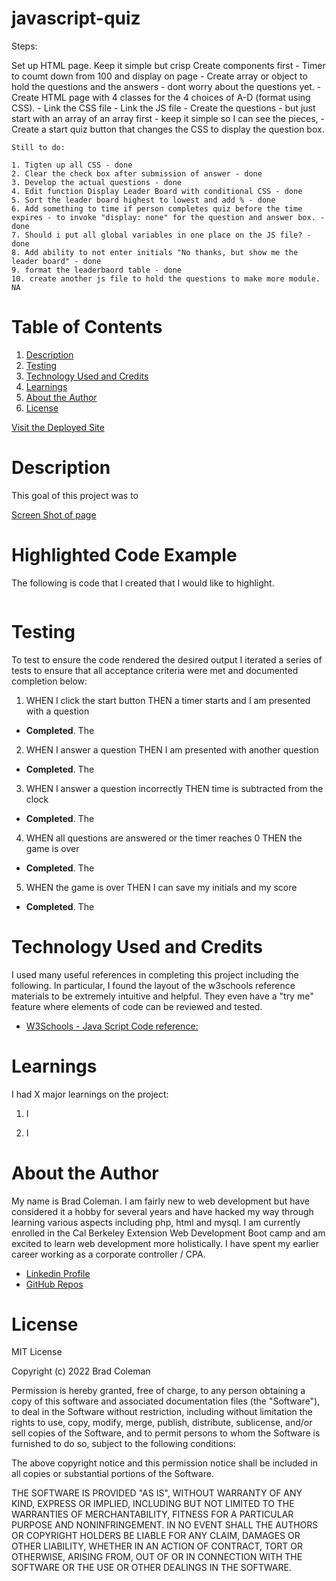 # javascript-quiz





Steps:

Set up HTML page.  Keep it simple but crisp
Create components first
    - Timer to coumt down from 100 and display on page
    - Create array or object to hold the questions and the answers - dont worry about the questions yet. 
    - Create HTML page with 4 classes for the 4 choices of A-D (format using CSS).
    - Link the CSS file
    - Link the JS file 
    - Create the questions - but just start with an array of an array first - keep it simple so I can see the pieces,
    - Create a start quiz button that changes the CSS to display the question box. 

    Still to do:

    1. Tigten up all CSS - done 
    2. Clear the check box after submission of answer - done 
    3. Develop the actual questions - done 
    4. Edit function Display Leader Board with conditional CSS - done 
    5. Sort the leader board highest to lowest and add % - done 
    6. Add something to time if person completes quiz before the time expires - to invoke "display: none" for the question and answer box. - done 
    7. Should i put all global variables in one place on the JS file? - done 
    8. Add ability to not enter initials "No thanks, but show me the leader board" - done 
    9. format the leaderbaord table - done 
    10. create another js file to hold the questions to make more module.  NA 


    
# **Table of Contents**
1. [Description](#description)
2. [Testing](#testing)
3. [Technology Used and Credits](#technology-used-and-credits)
4. [Learnings](#learnings)
5. [About the Author](#about-the-author)
6. [License](#license)

[Visit the Deployed Site](https://bradcoleman60.github.io/javascript-quiz/)


# **Description**

This goal of this project was to  

[Screen Shot of page](screen_shot.png)

# **Highlighted Code Example**

The following is code that I created that I would like to highlight.  


```

```

# **Testing** 

To test to ensure the code rendered the desired output I iterated a series of tests to ensure that all acceptance criteria were met and documented completion below:

1. WHEN I click the start button THEN a timer starts and I am presented with a question

 - **Completed**.  The 

2. WHEN I answer a question THEN I am presented with another question

 - **Completed**.  The 

3. WHEN I answer a question incorrectly THEN time is subtracted from the clock

 - **Completed**.  The 

4. WHEN all questions are answered or the timer reaches 0 THEN the game is over

 - **Completed**.  The 

5. WHEN the game is over THEN I can save my initials and my score

 - **Completed**.  The 

    
# **Technology Used and Credits**

I used many useful references in completing this project including the following.  In particular, I found the layout of the w3schools reference materials to be extremely intuitive and helpful.  They even have a "try me" feature where elements of code can be reviewed and tested. 

- [W3Schools - Java Script Code reference:](https://www.w3schools.com/js/default.asp)


# **Learnings**

I had X major learnings on the project:

1. I

2.  I  

# **About the Author**

My name is Brad Coleman. I am fairly new to web development but have considered it a hobby for several years and have hacked my way through learning various aspects including php, html and mysql.  I am currently enrolled in the Cal Berkeley Extension Web Development Boot camp and am excited to learn web development more holistically.  I have spent my earlier career working as a corporate controller / CPA.

- [Linkedin Profile](https://www.linkedin.com/in/brad-coleman-109529/)
- [GitHub Repos](https://github.com/bradcoleman60?tab=repositories)


# **License**

MIT License

Copyright (c) 2022 Brad Coleman

Permission is hereby granted, free of charge, to any person obtaining a copy
of this software and associated documentation files (the "Software"), to deal
in the Software without restriction, including without limitation the rights
to use, copy, modify, merge, publish, distribute, sublicense, and/or sell
copies of the Software, and to permit persons to whom the Software is
furnished to do so, subject to the following conditions:

The above copyright notice and this permission notice shall be included in all
copies or substantial portions of the Software.

THE SOFTWARE IS PROVIDED "AS IS", WITHOUT WARRANTY OF ANY KIND, EXPRESS OR
IMPLIED, INCLUDING BUT NOT LIMITED TO THE WARRANTIES OF MERCHANTABILITY,
FITNESS FOR A PARTICULAR PURPOSE AND NONINFRINGEMENT. IN NO EVENT SHALL THE
AUTHORS OR COPYRIGHT HOLDERS BE LIABLE FOR ANY CLAIM, DAMAGES OR OTHER
LIABILITY, WHETHER IN AN ACTION OF CONTRACT, TORT OR OTHERWISE, ARISING FROM,
OUT OF OR IN CONNECTION WITH THE SOFTWARE OR THE USE OR OTHER DEALINGS IN THE
SOFTWARE.

